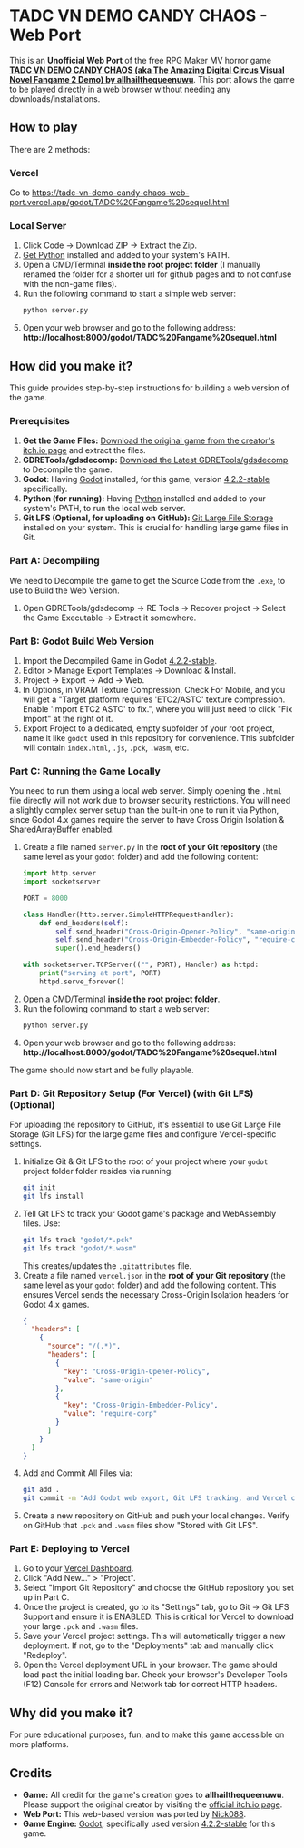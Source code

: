 # TADC VN DEMO CANDY CHAOS - Web Port

This is an **Unofficial Web Port** of the free RPG Maker MV horror game [**TADC VN DEMO CANDY CHAOS (aka The Amazing Digital Circus Visual Novel Fangame 2 Demo) by allhailthequeenuwu**](https://allhailthequeenuwu.itch.io/theamazingdigitalfangame2demo). This port allows the game to be played directly in a web browser without needing any downloads/installations.

## How to play

There are 2 methods:

### Vercel
Go to https://tadc-vn-demo-candy-chaos-web-port.vercel.app/godot/TADC%20Fangame%20sequel.html

### Local Server
1. Click Code -> Download ZIP -> Extract the Zip.
2. [Get Python](https://www.python.org/downloads/) installed and added to your system's PATH.
3. Open a CMD/Terminal **inside the root project folder** (I manually renamed the folder for a shorter url for github pages and to not confuse with the non-game files).
4. Run the following command to start a simple web server:
    ```bash
    python server.py
    ```
5. Open your web browser and go to the following address:
    **http://localhost:8000/godot/TADC%20Fangame%20sequel.html**


## How did you make it?

This guide provides step-by-step instructions for building a web version of the game.

### Prerequisites

1. **Get the Game Files:** [Download the original game from the creator's itch.io page](https://allhailthequeenuwu.itch.io/theamazingdigitalfangame2demo) and extract the files.
2. **GDRETools/gdsdecomp:** [Download the Latest GDRETools/gdsdecomp](https://github.com/GDRETools/gdsdecomp/releases/latest) to Decompile the game.
3. **Godot**: Having [Godot](https://godotengine.org/download) installed, for this game, version [4.2.2-stable](https://github.com/godotengine/godot-builds/releases/tag/4.2.2-stable) specifically.
4. **Python (for running):** Having [Python](https://www.python.org/downloads/) installed and added to your system's PATH, to run the local web server.
5. **Git LFS (Optional, for uploading on GitHub):** [Git Large File Storage](https://git-lfs.github.com/) installed on your system. This is crucial for handling large game files in Git.


### Part A: Decompiling

We need to Decompile the game to get the Source Code from the `.exe`, to use to Build the Web Version.

1. Open GDRETools/gdsdecomp -> RE Tools -> Recover project -> Select the Game Executable -> Extract it somewhere.

### Part B: Godot Build Web Version

1. Import the Decompiled Game in Godot [4.2.2-stable](https://github.com/godotengine/godot-builds/releases/tag/4.2.2-stable).
2. Editor > Manage Export Templates -> Download & Install.
3. Project -> Export -> Add -> Web.
4. In Options, in VRAM Texture Compression, Check For Mobile, and you will get a "Target platform requires 'ETC2/ASTC' texture compression. Enable 'Import ETC2 ASTC' to fix.", where you will just need to click "Fix Import" at the right of it.
5. Export Project to a dedicated, empty subfolder of your root project, name it like `godot` used in this repository for convenience. This subfolder will contain `index.html`, `.js`, `.pck`, `.wasm`, etc.

### Part C: Running the Game Locally

You need to run them using a local web server. Simply opening the `.html` file directly will not work due to browser security restrictions. You will need a slightly complex server setup than the built-in one to run it via Python, since Godot 4.x games require the server to have Cross Origin Isolation & SharedArrayBuffer enabled.

1. Create a file named `server.py` in the **root of your Git repository** (the same level as your `godot` folder) and add the following content:
    ```py
    import http.server
    import socketserver

    PORT = 8000

    class Handler(http.server.SimpleHTTPRequestHandler):
        def end_headers(self):
            self.send_header("Cross-Origin-Opener-Policy", "same-origin")
            self.send_header("Cross-Origin-Embedder-Policy", "require-corp")
            super().end_headers()

    with socketserver.TCPServer(("", PORT), Handler) as httpd:
        print("serving at port", PORT)
        httpd.serve_forever()
    ```
2. Open a CMD/Terminal **inside the root project folder**.
3. Run the following command to start a web server:
    ```bash
    python server.py
    ```
4. Open your web browser and go to the following address:
    **http://localhost:8000/godot/TADC%20Fangame%20sequel.html**

The game should now start and be fully playable.

### Part D: Git Repository Setup (For Vercel) (with Git LFS) (Optional)

For uploading the repository to GitHub, it's essential to use Git Large File Storage (Git LFS) for the large game files and configure Vercel-specific settings.

1. Initialize Git & Git LFS to the root of your project where your `godot` project folder folder resides via running:
    ```bash
    git init
    git lfs install
    ```
2. Tell Git LFS to track your Godot game's package and WebAssembly files. Use:
    ```bash
    git lfs track "godot/*.pck"
    git lfs track "godot/*.wasm"
    ```
    This creates/updates the `.gitattributes` file.
3. Create a file named `vercel.json` in the **root of your Git repository** (the same level as your `godot` folder) and add the following content. This ensures Vercel sends the necessary Cross-Origin Isolation headers for Godot 4.x games.
    ```json
    {
      "headers": [
        {
          "source": "/(.*)",
          "headers": [
            {
              "key": "Cross-Origin-Opener-Policy",
              "value": "same-origin"
            },
            {
              "key": "Cross-Origin-Embedder-Policy",
              "value": "require-corp"
            }
          ]
        }
      ]
    }
    ```
4. Add and Commit All Files via:
    ```bash
    git add .
    git commit -m "Add Godot web export, Git LFS tracking, and Vercel config"
    ```
5. Create a new repository on GitHub and push your local changes. Verify on GitHub that `.pck` and `.wasm` files show "Stored with Git LFS".
    
### Part E: Deploying to Vercel
1. Go to your [Vercel Dashboard](https://vercel.com/dashboard).
2. Click "Add New..." > "Project".
3. Select "Import Git Repository" and choose the GitHub repository you set up in Part C.
4. Once the project is created, go to its "Settings" tab, go to Git -> Git LFS Support and ensure it is ENABLED. This is critical for Vercel to download your large `.pck` and `.wasm` files.
5. Save your Vercel project settings. This will automatically trigger a new deployment. If not, go to the "Deployments" tab and manually click "Redeploy".
6. Open the Vercel deployment URL in your browser. The game should load past the initial loading bar. Check your browser's Developer Tools (F12) Console for errors and Network tab for correct HTTP headers.


## Why did you make it?

For pure educational purposes, fun, and to make this game accessible on more platforms.


## Credits

- **Game:** All credit for the game's creation goes to **allhailthequeenuwu**. Please support the original creator by visiting the [official itch.io page](https://allhailthequeenuwu.itch.io/theamazingdigitalfangame2demo).
- **Web Port:** This web-based version was ported by [Nick088](https://linktr.ee/nick088).
- **Game Engine:** [Godot](https://godotengine.org/), specifically used version [4.2.2-stable](https://github.com/godotengine/godot-builds/releases/tag/4.2.2-stable) for this game.
